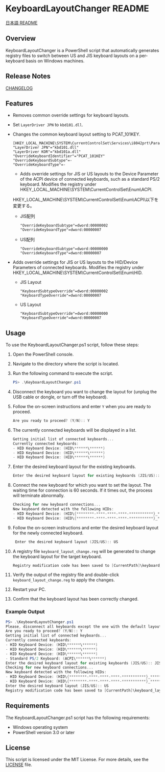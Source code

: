 # KeyboardLayoutChanger README

[日本語 README](README_JP.md)

## Overview

KeyboardLayoutChanger is a PowerShell script that automatically generates registry files to switch between US and JIS keyboard layouts on a per-keyboard basis on Windows machines.

## Release Notes

[CHANGELOG](CHANGELOG.md)

## Features

- Removes common override settings for keyboard layouts.
- Set `LayerDriver JPN` to `kbd101.dll`.
- Changes the common keyboard layout setting to PCAT_101KEY.

    ```reg
    [HKEY_LOCAL_MACHINE\SYSTEM\CurrentControlSet\Services\i8042prt\Parameters]
    "LayerDriver JPN"="kbd101.dll"
    "LayerDriver KOR"="kbd101a.dll"
    "OverrideKeyboardIdentifier"="PCAT_101KEY"
    "OverrideKeyboardSubtype"=-
    "OverrideKeyboardType"=-
    ```

  - Adds override settings for JIS or US layouts to the Device Parameter of the ACPI device of connected keyboards, such as a standard PS/2 keyboard.
  Modifies the registry under HKEY_LOCAL_MACHINE\SYSTEM\CurrentControlSet\Enum\ACPI\.

  HKEY_LOCAL_MACHINE\SYSTEM\CurrentControlSet\Enum\ACPI\以下を変更する。

  - JIS配列

    ```reg
    "OverrideKeyboardSubtype"=dword:00000002
    "OverrideKeyboardType"=dword:00000007
    ```

  - US配列

    ```reg
    "OverrideKeyboardSubtype"=dword:00000000
    "OverrideKeyboardType"=dword:00000007
    ```

- Adds override settings for JIS or US layouts to the HID/Device Parameters of connected keyboards.
  Modifies the registry under HKEY_LOCAL_MACHINE\SYSTEM\CurrentControlSet\Enum\HID\.

  - JIS Layout

    ```reg
    "KeyboardSubtypeOverride"=dword:00000002
    "KeyboardTypeOverride"=dword:00000007
    ```

  - US Layout

    ```reg
    "KeyboardSubtypeOverride"=dword:00000000
    "KeyboardTypeOverride"=dword:00000007
    ```

## Usage

To use the KeyboardLayoutChanger.ps1 script, follow these steps:

1. Open the PowerShell console.
1. Navigate to the directory where the script is located.
1. Run the following command to execute the script.

    ```powershell
    PS> .\KeyboardLayoutChanger.ps1
    ```

1. Disconnect the keyboard you want to change the layout for (unplug the USB cable or dongle, or turn off the keyboard).

1. Follow the on-screen instructions and enter `Y` when you are ready to proceed.

    ```powershell
    Are you ready to proceed? (Y/N):: Y
    ```

1. The currently connected keyboards will be displayed in a list.

    ```powershell
    Getting initial list of connected keyboards...
    Currently connected keyboards:
    - HID Keyboard Device: (HID\******\******)
    - HID Keyboard Device: (HID\******\******)
    - HID Keyboard Device: (HID\******\******)
    ```

1. Enter the desired keyboard layout for the existing keyboards.

    ```powershell
    Enter the desired keyboard layout for existing keyboards (JIS/US):: JIS
    ```

1. Connect the new keyboard for which you want to set the layout. The waiting time for connection is 60 seconds. If it times out, the process will terminate abnormally.

    ```powershell
    Checking for new keyboard connections...
    New keyboard detected with the following HIDs:
    - HID Keyboard Device: (HID\{********-****-****-****-***********}_*********\*********)
    - HID Keyboard Device: (HID\{********-****-****-****-***********}_*********\*********)
    ```

1. Follow the on-screen instructions and enter the desired keyboard layout for the newly connected keyboard.

    ```powershell
     Enter the desired keyboard layout (JIS/US):: US
    ```

1. A registry file `keyboard_layout_change.reg` will be generated to change the keyboard layout for the target keyboard.

    ```powershell
    Registry modification code has been saved to [CurrentPath]\keyboard_layout_change.reg
    ```

1. Verify the output of the registry file and double-click `keyboard_layout_change.reg` to apply the changes.
1. Restart your PC.
1. Confirm that the keyboard layout has been correctly changed.

### Example Output

```powershell
PS> .\KeyboardLayoutChanger.ps1
Please, disconnect all keyboards except the one with the default layout.
Are you ready to proceed? (Y/N):: Y
Getting initial list of connected keyboards...
Currently connected keyboards:
- HID Keyboard Device: (HID\******\******)
- HID Keyboard Device: (HID\******\******)
- HID Keyboard Device: (HID\******\******)
- Standard PS/2 Keyboard: (ACPI\******\******)
Enter the desired keyboard layout for existing keyboards (JIS/US):: JIS
Checking for new keyboard connections...
New keyboard detected with the following HIDs:
- HID Keyboard Device: (HID\{********-****-****-****-***********}_*********\*********)
- HID Keyboard Device: (HID\{********-****-****-****-***********}_*********\*********)
Enter the desired keyboard layout (JIS/US):: US
Registry modification code has been saved to [CurrentPath]\keyboard_layout_change.reg
```

## Requirements

The KeyboardLayoutChanger.ps1 script has the following requirements:

- Windows operating system
- PowerShell version 3.0 or later

## License

This script is licensed under the MIT License. For more details, see the [LICENSE](LICENSE) file.
